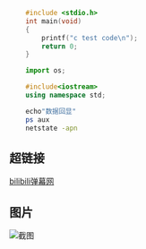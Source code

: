```C
	#include <stdio.h>
	int main(void)
	{
		printf("c test code\n");
		return 0;
	}
```

```python
	import os;
```

```cpp
	#include<iostream>
	using namespace std;
```

```bash
	echo"数据回显"
	ps aux
	netstate -apn
```

## 超链接 

[bilibili弹幕网](http://www.bilibili.com "点击进入")

## 图片

![截图](C://Users//10719//Desktop//pic.png "壁纸")
